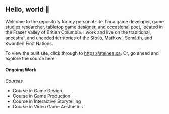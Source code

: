 ## Hello, world 👋

Welcome to the repository for my personal site. I’m a game developer, game studies researcher, tabletop game designer, and occasional poet, located in the Fraser Valley of British Columbia. I work and live on the traditional, ancestral, and unceded territories of the Stó꞉lō, Mathxwí, Semá:th, and Kwantlen First Nations.

To view the built site, click through to <https://steinea.ca>. Or, go ahead and explore the source here.

<!--
**steinea/steinea** is a ✨ _special_ ✨ repository because its `README.md` (this file) appears on your GitHub profile.

Here are some ideas to get you started:

- 🔭 I’m currently working on ...
- 🌱 I’m currently learning ...
- 👯 I’m looking to collaborate on ...
- 🤔 I’m looking for help with ...
- 💬 Ask me about ...
- 📫 How to reach me: ...
- 😄 Pronouns: ...
- ⚡ Fun fact: ...
-->

#### Ongoing Work

*Courses*
* Course in Game Design
* Course in Game Production
* Course in Interactive Storytelling
* Course in Video Game Aesthetics
